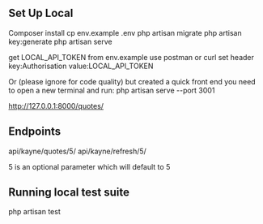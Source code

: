 

## Set Up Local

Composer install
cp env.example .env
php artisan migrate
php artisan key:generate
php artisan serve

get LOCAL_API_TOKEN from env.example
use postman or curl
set header
    key:Authorisation value:LOCAL_API_TOKEN

Or (please ignore for code quality) but created a quick front end
you need to open a new terminal and run: php artisan serve --port 3001

http://127.0.0.1:8000/quotes/ 

## Endpoints
api/kayne/quotes/5/
api/kayne/refresh/5/

5 is an optional parameter which will default to 5

## Running local test suite
php artisan test

